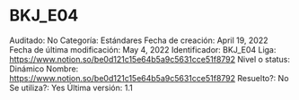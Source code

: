 # BKJ_E04

Auditado: No
Categoría: Estándares
Fecha de creación: April 19, 2022
Fecha de última modificación: May 4, 2022
Identificador: BKJ_E04
Liga: https://www.notion.so/be0d121c15e64b5a9c5631cce51f8792 
Nivel o status: Dinámico
Nombre: https://www.notion.so/be0d121c15e64b5a9c5631cce51f8792 
Resuelto?: No
Se utiliza?: Yes
Última versión: 1.1